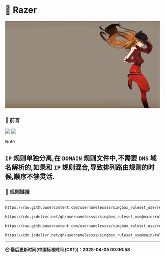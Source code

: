 
# 🧸 Razer
![](https://raw.githubusercontent.com/usernamelessss/picture-bed/main/images/202504042256831.jpg)
### 📣 前言
![](https://shields.io/badge/-移除重复规则-ff69b4) ![](https://shields.io/badge/-IP&nbsp;规则单独存放不与&nbsp;DOMAIN&nbsp;等混合-green)
> [!NOTE]
**`IP` 规则单独分离,在 `DOMAIN` 规则文件中,不需要 `DNS` 域名解析的,如果和 `IP` 规则混合,导致排列路由规则的时候,顺序不够灵活.**
---

###  🔗 规则链接
---

```url
https://raw.githubusercontent.com/usernamelessss/singbox_ruleset_use/refs/heads/main/rule/Razer/Razer_No_IP.json
```

```url
https://cdn.jsdelivr.net/gh/usernamelessss/singbox_ruleset_use@main/rule/Razer/Razer_No_IP.json
```

```url
https://raw.githubusercontent.com/usernamelessss/singbox_ruleset_use/refs/heads/main/rule/Razer/Razer_No_IP.srs
```

```url
https://cdn.jsdelivr.net/gh/usernamelessss/singbox_ruleset_use@main/rule/Razer/Razer_No_IP.srs
```

---
**⏲️ 最后更新时间(中国标准时间 (CST))：2025-04-05 00:06:58**